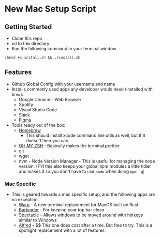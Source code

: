 # New Mac Setup Script

## Getting Started

- Clone this repo
- cd to this directory
- Run the following command in your terminal window

```shell
chmod +x install.sh && ./install.sh
```

## Features

- Github Global Config with your username and name
- Installs commonly used apps any developer would need (installed with `brew`):
  - Google Chrome - Web Browser
  - Spotify
  - Visual Studio Code
  - Slack
  - [Figma](https://www.figma.com/)
- Tools ready out of the box:
  - [Homebrew](https://brew.sh/)
    - This should install xcode command line utils as well, but if it doesn't then you can.
  - [OH MY ZSH](https://ohmyz.sh/) - Basically makes the terminal prettier
  - git
  - wget
  - nvm - Node Version Manager - This is useful for managing the node version. (FYI this also keeps your global npm modules a little tidier and makes it so you don't have to use `sudo` when doing `npm -g`)

### Mac Specific

- This is geared towards a mac specific setup, and the following apps are no exception.
  - [Warp](https://warp.dev) - A new terminal replacement for MacOS built on Rust
  - [Bartender](https://www.macbartender.com/) - For keeping your top bar clean
  - [Spectacle](https://www.spectacleapp.com/) - Allows windows to be moved around with hotkeys similar to Windows
  - [Alfred](https://www.alfredapp.com/) - $$ This one does cost after a time. But free to try. This is a spotlight replacement with a lot of features.
